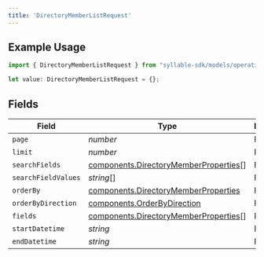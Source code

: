 ```yaml
---
title: 'DirectoryMemberListRequest'
---
```


## Example Usage

```typescript
import { DirectoryMemberListRequest } from "syllable-sdk/models/operations";

let value: DirectoryMemberListRequest = {};
```

## Fields

| Field                                                                                          | Type                                                                                           | Required                                                                                       | Description                                                                                    |
| ---------------------------------------------------------------------------------------------- | ---------------------------------------------------------------------------------------------- | ---------------------------------------------------------------------------------------------- | ---------------------------------------------------------------------------------------------- |
| `page`                                                                                         | *number*                                                                                       | FALSE                                                                             | N/A                                                                                            |
| `limit`                                                                                        | *number*                                                                                       | FALSE                                                                             | N/A                                                                                            |
| `searchFields`                                                                                 | [components.DirectoryMemberProperties](/sdk-docs/models/components/directorymemberproperties)[] | FALSE                                                                             | N/A                                                                                            |
| `searchFieldValues`                                                                            | *string*[]                                                                                     | FALSE                                                                             | N/A                                                                                            |
| `orderBy`                                                                                      | [components.DirectoryMemberProperties](/sdk-docs/models/components/directorymemberproperties)   | FALSE                                                                             | N/A                                                                                            |
| `orderByDirection`                                                                             | [components.OrderByDirection](/sdk-docs/models/components/orderbydirection)                     | FALSE                                                                             | N/A                                                                                            |
| `fields`                                                                                       | [components.DirectoryMemberProperties](/sdk-docs/models/components/directorymemberproperties)[] | FALSE                                                                             | N/A                                                                                            |
| `startDatetime`                                                                                | *string*                                                                                       | FALSE                                                                             | N/A                                                                                            |
| `endDatetime`                                                                                  | *string*                                                                                       | FALSE                                                                             | N/A                                                                                            |